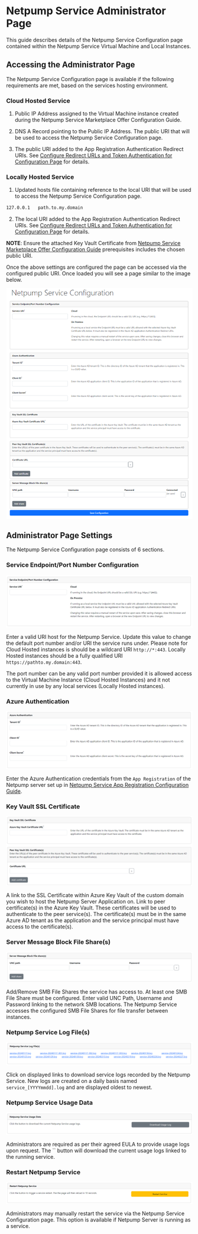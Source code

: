 # Netpump Service Administrator Page

This guide describes details of the Netpump Service Configuration page contained within the Netpump Service Virtual Machine and Local Instances.

## Accessing the Administrator Page

The Netpump Service Configuration page is available if the following requirements are met, based on the services hosting environment.

### Cloud Hosted Service

1. Public IP Address assigned to the Virtual Machine instance created during the Netpump Service Marketplace Offer Configuration Guide.

2. DNS A Record pointing to the Public IP Address. The public URI that will be used to access the Netpump Service Configuration page.

3. The public URI added to the App Registration Authentication Redirect URIs. See [Configure Redirect URLs and Token Authentication for Configuration Page](setup-app-registration.md#configure-redirect-urls-and-token-authentication-for-configuration-page) for details.

### Locally Hosted Service

1. Updated hosts file containing reference to the local URI that will be used to access the Netpump Service Configuration page.

```bash
127.0.0.1   path.to.my.domain
```

2. The local URI added to the App Registration Authentication Redirect URIs. See [Configure Redirect URLs and Token Authentication for Configuration Page](setup-app-registration.md#configure-redirect-urls-and-token-authentication-for-configuration-page) for details.

**NOTE**:
Ensure the attached Key Vault Certificate from [Netpump Service Marketplace Offer Configuration Guide](setup-offer.md#prerequisites) prerequisites includes the chosen public URI.

Once the above settings are configured the page can be accessed via the configured public URI. Once loaded you will see a page similar to the image below.

![Netpump Service Configuration page preview][admin-page-preview]


## Administrator Page Settings

The Netpump Service Configuration page consists of 6 sections.

### Service Endpoint/Port Number Configuration

![Service Endpoint/Port Number Configuration][admin-page-uri]

Enter a valid URI host for the Netpump Service. Update this value to change the default port number and/or URI the service runs under. Please note for Cloud Hosted instances is should be a wildcard URI `http://*:443`. Locally Hosted instances should be a fully qualified URI `https://pathto.my.domain:443`.

The port number can be any valid port number provided it is allowed access to the Virtual Machine Instance (Cloud Hosted Instances) and it not currently in use by any local services (Locally Hosted instances).

### Azure Authentication

![Azure Authentication][admin-page-auth]

Enter the Azure Authentication credentials from the `App Registration` of the Netpump server set up in [Netpump Service App Registration Configuration Guide](setup-app-registration.md).

### Key Vault SSL Certificate

![Key Vault SSL Certificate][admin-page-ssl]

A link to the SSL Certificate within Azure Key Vault of the custom domain you wish to host the Netpump Server Application on. Link to  peer certificate(s) in the Azure Key Vault. These certificates will be used to authenticate to the peer service(s). The certificate(s) must be in the same Azure AD tenant as the application and the service principal must have access to the certificate(s).

### Server Message Block File Share(s)

![Server Message Block File share(s)][admin-page-smb]

Add/Remove SMB File Shares the service has access to. At least one SMB File Share must be configured. Enter valid UNC Path, Username and Password linking to the network SMB locations. The Netpump Service accesses the configured SMB File Shares for file transfer between instances.

### Netpump Service Log File(s)

![Netpump Service Log File(s)][admin-page-logs]

Click on displayed links to download service logs recorded by the Netpump Service. New logs are created on a daily basis named `service_[YYYYmmdd].log` and are displayed oldest to newest.

### Netpump Service Usage Data

![Netpump Service Usage Data][admin-page-usage]

Administrators are required as per their agreed EULA to provide usage logs upon request. The `` button will download the current usage logs linked to the running service.

### Restart Netpump Service

![Restart Netpump Service][admin-page-restart]

Administrators may manually restart the service via the Netpump Service Configuration page. This option is available if Netpump Server is running as a service.


[admin-page-preview]: images/admin-page-preview.png
[admin-page-uri]: images/admin-page-uri.png
[admin-page-auth]: images/admin-page-auth.png
[admin-page-ssl]: images/admin-page-ssl.png
[admin-page-smb]: images/admin-page-smb.png
[admin-page-logs]: images/admin-page-logs.png
[admin-page-usage]: images/admin-page-usage.png
[admin-page-restart]: images/admin-page-restart.png
